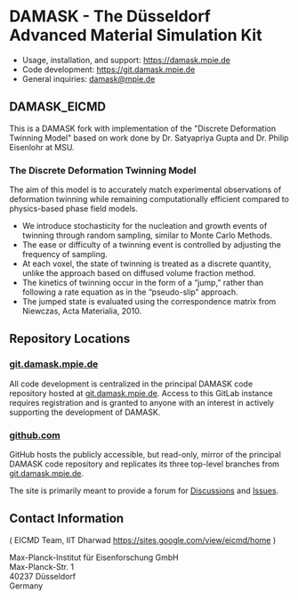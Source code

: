 # DAMASK - The Düsseldorf Advanced Material Simulation Kit

- Usage, installation, and support: https://damask.mpie.de
- Code development: https://git.damask.mpie.de
- General inquiries: damask@mpie.de

## DAMASK_EICMD

This is a DAMASK fork with implementation of the "Discrete Deformation Twinning Model" based on work done by Dr. Satyapriya Gupta and Dr. Philip Eisenlohr at MSU.

### The Discrete Deformation Twinning Model
The aim of this model is to accurately match experimental observations of deformation twinning while remaining computationally efficient compared to physics-based phase field models.

* We introduce stochasticity for the nucleation and growth events of twinning through random sampling, similar to Monte Carlo Methods.
* The ease or difficulty of a twinning event is controlled by adjusting the frequency of sampling.
* At each voxel, the state of twinning is treated as a discrete quantity, unlike the approach based on diffused volume fraction method.
* The kinetics of twinning occur in the form of a “jump,” rather than following a rate equation as in the “pseudo-slip” approach.
* The jumped state is evaluated using the correspondence matrix from Niewczas, Acta Materialia, 2010.

## Repository Locations

### [git.damask.mpie.de](https://git.damask.mpie.de)

All code development is centralized in the principal DAMASK code repository hosted at [git.damask.mpie.de](https://git.damask.mpie.de).
Access to this GitLab instance requires registration and is granted to anyone with an interest in actively supporting the development of DAMASK.

### [github.com](https://github.com)

GitHub hosts the publicly accessible, but read-only, mirror of the principal DAMASK code repository and replicates its three top-level branches from [git.damask.mpie.de](https://git.damask.mpie.de).

The site is primarily meant to provide a forum for [Discussions](https://github.com/eisenforschung/DAMASK/discussions) and [Issues](https://github.com/eisenforschung/DAMASK/issues).


## Contact Information

(
EICMD Team, IIT Dharwad
https://sites.google.com/view/eicmd/home
)

Max-Planck-Institut für Eisenforschung GmbH  
Max-Planck-Str. 1  
40237 Düsseldorf  
Germany  
